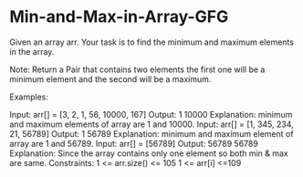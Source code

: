 # Min-and-Max-in-Array-GFG
Given an array arr. Your task is to find the minimum and maximum elements in the array.

Note: Return a Pair that contains two elements the first one will be a minimum element and the second will be a maximum.

Examples:

Input: arr[] = [3, 2, 1, 56, 10000, 167]
Output: 1 10000
Explanation: minimum and maximum elements of array are 1 and 10000.
Input: arr[] = [1, 345, 234, 21, 56789]
Output: 1 56789
Explanation: minimum and maximum element of array are 1 and 56789.
Input: arr[] = [56789]
Output: 56789 56789
Explanation: Since the array contains only one element so both min & max are same.
Constraints:
1 <= arr.size() <= 105
1 <= arr[i] <=109
